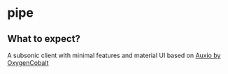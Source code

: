 # pipe
## What to expect?

A subsonic client with minimal features and material UI based on [Auxio by OxygenCobalt](https://github.com/OxygenCobalt/Auxio)
